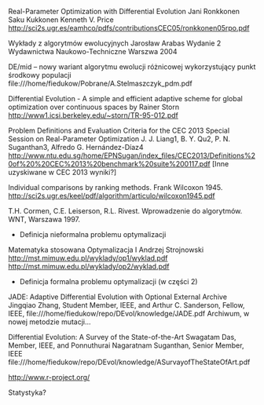 Real-Parameter Optimization with Differential Evolution
Jani Ronkkonen
Saku Kukkonen
Kenneth V. Price
http://sci2s.ugr.es/eamhco/pdfs/contributionsCEC05/ronkkonen05rpo.pdf

Wykłady z algorytmów ewolucyjnych
Jarosław Arabas
Wydanie 2
Wydawnictwa Naukowo-Techniczne
Warszwa 2004

DE/mid – nowy wariant algorytmu
ewolucji różnicowej wykorzystujący
punkt środkowy populacji
file:///home/fiedukow/Pobrane/A.Stelmaszczyk_pdm.pdf

Differential Evolution - A simple and efficient adaptive
scheme for global
optimization over continuous spaces
by Rainer Storn
http://www1.icsi.berkeley.edu/~storn/TR-95-012.pdf


Problem Definitions and Evaluation Criteria for the CEC
2013 Special Session on Real-Parameter Optimization
J. J. Liang1, B. Y. Qu2, P. N. Suganthan3, Alfredo G. Hernández-Díaz4 
http://www.ntu.edu.sg/home/EPNSugan/index_files/CEC2013/Definitions%20of%20%20CEC%2013%20benchmark%20suite%200117.pdf
[Inne uzyskiwane w CEC 2013 wyniki?]


Individual comparisons by ranking methods.
Frank Wilcoxon 1945.
http://sci2s.ugr.es/keel/pdf/algorithm/articulo/wilcoxon1945.pdf

T.H. Cormen, C.E. Leiserson, R.L. Rivest. Wprowadzenie do algorytmów. WNT, Warszawa 1997.
- Definicja nieformalna problemu optymalizacji

Matematyka stosowana
Optymalizacja I
Andrzej Strojnowski
http://mst.mimuw.edu.pl/wyklady/op1/wyklad.pdf
http://mst.mimuw.edu.pl/wyklady/op2/wyklad.pdf
- Definicja formalna problemu optymalizacji (w części 2)

JADE: Adaptive Differential Evolution with
Optional External Archive
Jingqiao Zhang, Student Member, IEEE, and Arthur C. Sanderson, Fellow, IEEE,
file:///home/fiedukow/repo/DEvol/knowledge/JADE.pdf
Archiwum, w nowej metodzie mutacji...

Differential Evolution: A Survey of the
State-of-the-Art
Swagatam Das, Member, IEEE, and Ponnuthurai Nagaratnam Suganthan, Senior Member, IEEE
file:///home/fiedukow/repo/DEvol/knowledge/ASurvayofTheStateOfArt.pdf


http://www.r-project.org/

Statystyka?
